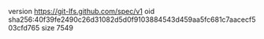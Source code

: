 version https://git-lfs.github.com/spec/v1
oid sha256:40f39fe2490c26d31082d5d0f9103884543d459aa5fc681c7aacecf503cfd765
size 7549
